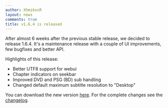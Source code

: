 ```yaml
---
author: XhmikosR
layout: news
comments: true
title: v1.6.4 is released
---
```


After almost 6 weeks after the previous stable release, we decided to release 1.6.4.
It's a maintenance release with a couple of UI improvements, few bugfixes and better API.

Highlights of this release:

* Better UTF8 support for webui
* Chapter indicators on seekbar
* Improved DVD and PSG (BD) sub handling
* Changed default maximum subtitle resolution to "Desktop"

You can download the new version [here](/downloads/).
For the complete changes see the [changelog](/changelog/).
